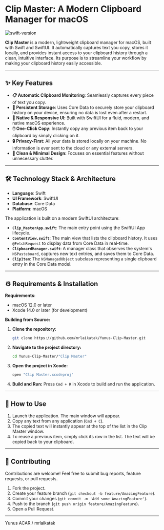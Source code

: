 # Clip Master: A Modern Clipboard Manager for macOS

![swift-version](https://img.shields.io/badge/swift-5.7-orange.svg)

**Clip Master** is a modern, lightweight clipboard manager for macOS, built with Swift and SwiftUI. It automatically captures text you copy, stores it locally, and provides instant access to your clipboard history through a clean, intuitive interface. Its purpose is to streamline your workflow by making your clipboard history easily accessible.

---

## ✨ Key Features

- **📋 Automatic Clipboard Monitoring**: Seamlessly captures every piece of text you copy.
- **💾 Persistent Storage**: Uses Core Data to securely store your clipboard history on your device, ensuring no data is lost even after a restart.
- **🚀 Native & Responsive UI**: Built with SwiftUI for a fluid, modern, and native macOS experience.
- **🖱️ One-Click Copy**: Instantly copy any previous item back to your clipboard by simply clicking on it.
- **🔒 Privacy-First**: All your data is stored locally on your machine. No information is ever sent to the cloud or any external servers.
- **🧹 Clean & Minimal Design**: Focuses on essential features without unnecessary clutter.

---

## 🛠️ Technology Stack & Architecture

- **Language**: Swift
- **UI Framework**: SwiftUI
- **Database**: Core Data
- **Platform**: macOS

The application is built on a modern SwiftUI architecture:
- **`Clip_MasterApp.swift`**: The main entry point using the SwiftUI App lifecycle.
- **`ContentView.swift`**: The main view that lists the clipboard history. It uses `@FetchRequest` to display data from Core Data in real-time.
- **`ClipboardManager.swift`**: A manager class that observes the system's `NSPasteboard`, captures new text entries, and saves them to Core Data.
- **`ClipItem`**: The `NSManagedObject` subclass representing a single clipboard entry in the Core Data model.

---

## ⚙️ Requirements & Installation

**Requirements:**
- macOS 12.0 or later
- Xcode 14.0 or later (for development)

**Building from Source:**
1.  **Clone the repository:**
    ```bash
    git clone https://github.com/mrlaikatak/Yunus-Clip-Master.git
    ```
2.  **Navigate to the project directory:**
    ```bash
    cd Yunus-Clip-Master/"Clip Master"
    ```
3.  **Open the project in Xcode:**
    ```bash
    open "Clip Master.xcodeproj"
    ```
4.  **Build and Run:**
    Press `Cmd + R` in Xcode to build and run the application.

---

## 📖 How to Use

1.  Launch the application. The main window will appear.
2.  Copy any text from any application (`Cmd + C`).
3.  The copied text will instantly appear at the top of the list in the Clip Master window.
4.  To reuse a previous item, simply click its row in the list. The text will be copied back to your clipboard.

---

## 🤝 Contributing

Contributions are welcome! Feel free to submit bug reports, feature requests, or pull requests.

1.  Fork the project.
2.  Create your feature branch (`git checkout -b feature/AmazingFeature`).
3.  Commit your changes (`git commit -m 'Add some AmazingFeature'`).
4.  Push to the branch (`git push origin feature/AmazingFeature`).
5.  Open a Pull Request.

---

Yunus ACAR / mrlaikatak
